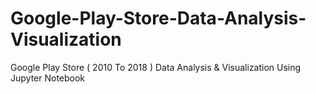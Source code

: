 # Google-Play-Store-Data-Analysis-Visualization
Google Play Store ( 2010 To 2018 ) Data Analysis &amp; Visualization Using Jupyter Notebook
